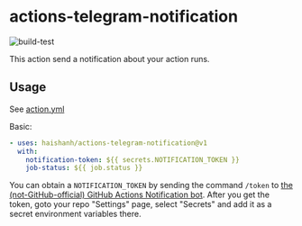# actions-telegram-notification

![build-test](https://github.com/haishanh/actions-telegram-notification/workflows/build-test/badge.svg)

This action send a notification about your action runs.

## Usage

See [action.yml](action.yml)

Basic:

```yaml
- uses: haishanh/actions-telegram-notification@v1
  with:
    notification-token: ${{ secrets.NOTIFICATION_TOKEN }}
    job-status: ${{ job.status }}
```

You can obtain a `NOTIFICATION_TOKEN` by sending the command `/token` to [the (not-GitHub-official) GitHub Actions Notification bot](https://t.me/ghactionsbot). After you get the token, goto your repo "Settings" page, select "Secrets" and add it as a secret environment variables there.
